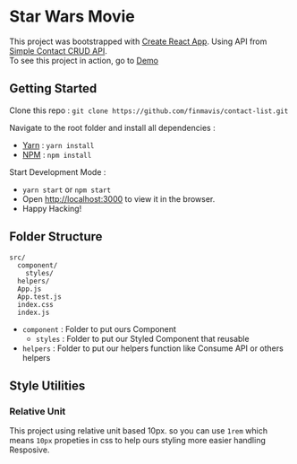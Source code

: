 # Star Wars Movie

This project was bootstrapped with [Create React App](https://github.com/facebook/create-react-app). Using API from [Simple Contact CRUD API](https://simple-contact-crud.herokuapp.com/documentation).<br>
To see this project in action, go to [Demo](https://finmavis.github.io/contact-list)

## Getting Started

Clone this repo : 
```git clone https://github.com/finmavis/contact-list.git```

Navigate to the root folder and install all dependencies :
- [Yarn](https://yarnpkg.com) : `yarn install`
- [NPM](https://yarnpkg.com) : `npm install`

Start Development Mode :
- `yarn start` or `npm start`
- Open [http://localhost:3000](http://localhost:3000) to view it in the browser.
- Happy Hacking!

## Folder Structure
```
src/
  component/
    styles/
  helpers/
  App.js
  App.test.js
  index.css
  index.js
```

- `component` : Folder to put ours Component
  - `styles` : Folder to put our Styled Component that reusable
- `helpers` : Folder to put our helpers function like Consume API or others helpers

## Style Utilities

### Relative Unit
This project using relative unit based 10px. so you can use `1rem` which means `10px` propeties in css to help ours styling more easier handling Resposive.